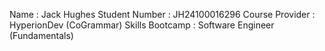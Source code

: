 Name : Jack Hughes 
Student Number : JH24100016296
Course Provider : HyperionDev (CoGrammar)
Skills Bootcamp : Software Engineer (Fundamentals)
